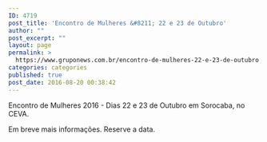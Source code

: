 ```yaml
---
ID: 4719
post_title: 'Encontro de Mulheres &#8211; 22 e 23 de Outubro'
author: ""
post_excerpt: ""
layout: page
permalink: >
  https://www.gruponews.com.br/encontro-de-mulheres-22-e-23-de-outubro
categories: categories
published: true
post_date: 2016-08-20 00:38:42
---
```

Encontro de Mulheres 2016 - Dias 22 e 23 de Outubro em Sorocaba, no CEVA.

Em breve mais informações. Reserve a data.